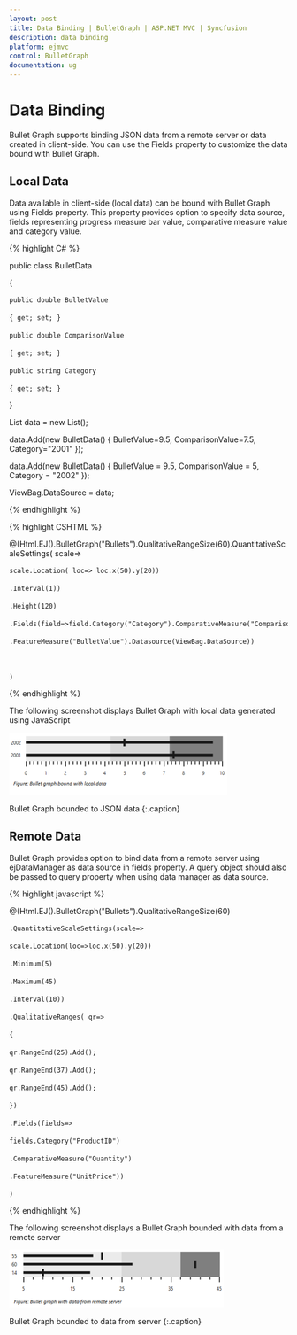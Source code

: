 ```yaml
---
layout: post
title: Data Binding | BulletGraph | ASP.NET MVC | Syncfusion
description: data binding
platform: ejmvc
control: BulletGraph	
documentation: ug
---
```


# Data Binding

Bullet Graph supports binding JSON data from a remote server or data created in client-side. You can use the Fields property to customize the data bound with Bullet Graph.

## Local Data

Data available in client-side (local data) can be bound with Bullet Graph using Fields property. This property provides option to specify data source, fields representing progress measure bar value, comparative measure value and category value. 

{% highlight C# %}

public class BulletData

{

	public double BulletValue

	{ get; set; }

	public double ComparisonValue

	{ get; set; }

	public string Category

	{ get; set; }

}


List<BulletData> data = new List<BulletData>();

data.Add(new BulletData() { BulletValue=9.5, ComparisonValue=7.5, Category="2001"  });

data.Add(new BulletData() { BulletValue = 9.5, ComparisonValue = 5, Category = "2002" });

ViewBag.DataSource = data;
			
{% endhighlight %}

{% highlight CSHTML %}

@(Html.EJ().BulletGraph("Bullets").QualitativeRangeSize(60).QuantitativeScaleSettings( scale=>

	scale.Location( loc=> loc.x(50).y(20))

	.Interval(1))

	.Height(120)

	.Fields(field=>field.Category("Category").ComparativeMeasure("ComparisonValue")

	.FeatureMeasure("BulletValue").Datasource(ViewBag.DataSource))



	)


{% endhighlight %}

The following screenshot displays Bullet Graph with local data generated using JavaScript

![](Data-Binding_images/Data-Binding_img1.png)

Bullet Graph bounded to JSON data
{:.caption}

## Remote Data

Bullet Graph provides option to bind data from a remote server using ejDataManager as data source in fields property. A query object should also be passed to query property when using data manager as data source.

{% highlight javascript %}

@(Html.EJ().BulletGraph("Bullets").QualitativeRangeSize(60)

	.QuantitativeScaleSettings(scale=>

	scale.Location(loc=>loc.x(50).y(20))

	.Minimum(5)

	.Maximum(45)

	.Interval(10))

	.QualitativeRanges( qr=>

	{

	qr.RangeEnd(25).Add();

	qr.RangeEnd(37).Add();

	qr.RangeEnd(45).Add();

	})

	.Fields(fields=>

	fields.Category("ProductID")

	.ComparativeMeasure("Quantity")

	.FeatureMeasure("UnitPrice"))

	)



<script type="text/javascript">

	//Creating data manager instance

	var dataManger = new ej.DataManager({

		url: "http://mvc.syncfusion.com/Services/Northwnd.svc/"

	});



	// Query creation

	var query = ej.Query().from("Order_Details").take(3).where("UnitPrice", ej.FilterOperators.greaterThan, 18, false)

		.where("UnitPrice", ej.FilterOperators.lessThanOrEqual, 40, false)

		.where("Quantity", ej.FilterOperators.greaterThan, 5, false)

		.where("Quantity", ej.FilterOperators.lessThanOrEqual, 45, false);

	dataManger.executeQuery(query).done(function (e) {

		$("#Bullets").ejBulletGraph("option", "fields", {

			dataSource: dataManger,

			query: query,

		});

	});

</script>

{% endhighlight %}

The following screenshot displays a Bullet Graph bounded with data from a remote server

![](Data-Binding_images/Data-Binding_img2.png)

Bullet Graph bounded to data from server
{:.caption}
